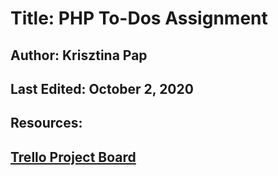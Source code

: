 # Title: PHP To-Dos Assignment

## Author: Krisztina Pap

## Last Edited: October 2, 2020

## Resources:

## [Trello Project Board](https://trello.com/b/UxAABrZY/php-assignment-to-dos) 